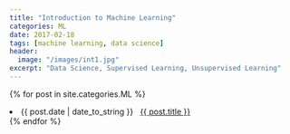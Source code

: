 ```yaml
---
title: "Introduction to Machine Learning"
categories: ML
date: 2017-02-18
tags: [machine learning, data science]
header:
  image: "/images/int1.jpg"
excerpt: "Data Science, Supervised Learning, Unsupervised Learning"
---
```





{% for post in site.categories.ML %}
 <li><span>{{ post.date | date_to_string }}</span> &nbsp; <a href="{{ post.url }}">{{ post.title }}</a></li>
{% endfor %}
